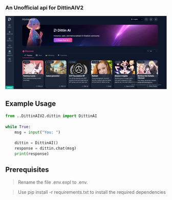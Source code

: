 ### An Unofficial api for DittinAIV2
![](https://github.com/DeoDorqnt387/DittinAIV2-Unofficial-Python-API/blob/main/images/img1.png)
## Example Usage
```python
from ..DittinAIV2.dittin import DittinAI

while True:
    msg = input("You: ")

    dittin = DittinAI()
    response = dittin.chat(msg)
    print(response)
```

## Prerequisites
> Rename the file .env.expl to .env.

> Use pip install -r requirements.txt to install the required dependencies
